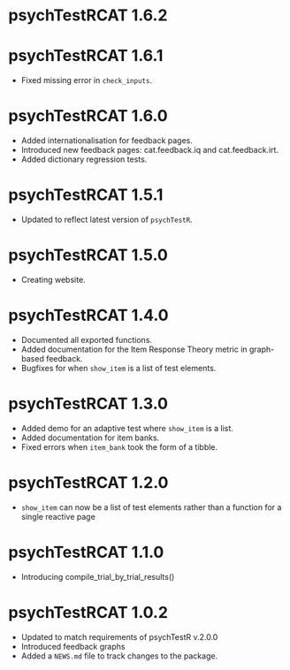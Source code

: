 # psychTestRCAT 1.6.2

# psychTestRCAT 1.6.1

* Fixed missing error in `check_inputs`.

# psychTestRCAT 1.6.0

* Added internationalisation for feedback pages.
* Introduced new feedback pages: cat.feedback.iq and cat.feedback.irt.
* Added dictionary regression tests.

# psychTestRCAT 1.5.1

* Updated to reflect latest version of `psychTestR`.

# psychTestRCAT 1.5.0

* Creating website.

# psychTestRCAT 1.4.0

* Documented all exported functions.
* Added documentation for the Item Response Theory metric in 
graph-based feedback.
* Bugfixes for when `show_item` is a list of test elements.

# psychTestRCAT 1.3.0

* Added demo for an adaptive test where `show_item` is a list.
* Added documentation for item banks.
* Fixed errors when `item_bank` took the form of a tibble.

# psychTestRCAT 1.2.0

* `show_item` can now be a list of test elements rather than a function
for a single reactive page

# psychTestRCAT 1.1.0

* Introducing compile_trial_by_trial_results()

# psychTestRCAT 1.0.2

* Updated to match requirements of psychTestR v.2.0.0
* Introduced feedback graphs
* Added a `NEWS.md` file to track changes to the package.
